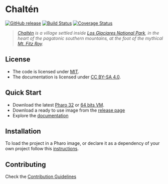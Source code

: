 # Chaltén

[![GitHub release](https://img.shields.io/github/release/ba-st/Chalten.svg)](https://github.com/ba-st/chalten/releases/latest)
[![Build Status](https://travis-ci.org/ba-st/chalten.svg?branch=development)](https://travis-ci.org/ba-st/chalten)
[![Coverage Status](https://coveralls.io/repos/github/ba-st/chalten/badge.svg?branch=development)](https://coveralls.io/github/ba-st/chalten?branch=development)

> *[Chaltén](https://www.elchalten.com) is a village settled inside [Los Glaciares National Park](https://en.wikipedia.org/wiki/Los_Glaciares_National_Park), in the heart of the pagatonic southern mountains, at the foot of the mythical [Mt. Fitz Roy](https://en.wikipedia.org/wiki/Fitz_Roy).*

## License
- The code is licensed under [MIT](LICENSE).
- The documentation is licensed under [CC BY-SA 4.0](http://creativecommons.org/licenses/by-sa/4.0/).

## Quick Start

- Download the latest [Pharo 32](https://get.pharo.org/) or [64 bits VM](https://get.pharo.org/64/).
- Download a ready to use image from the [release page](https://github.com/ba-st/Chalten/releases/latest)
- Explore the [documentation](docs/)

## Installation

To load the project in a Pharo image, or declare it as a dependency of your own project follow this [instructions](docs/Installation.md).

## Contributing

Check the [Contribution Guidelines](CONTRIBUTING.md)
